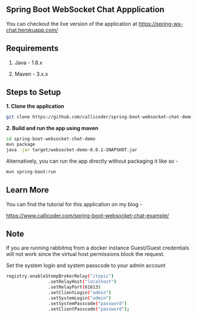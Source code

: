 ## Spring Boot WebSocket Chat Appplication

You can checkout the live version of the application at https://spring-ws-chat.herokuapp.com/

## Requirements

1. Java - 1.8.x

2. Maven - 3.x.x

## Steps to Setup

**1. Clone the application**

```bash
git clone https://github.com/callicoder/spring-boot-websocket-chat-demo.git
```

**2. Build and run the app using maven**

```bash
cd spring-boot-websocket-chat-demo
mvn package
java -jar target/websocket-demo-0.0.1-SNAPSHOT.jar
```

Alternatively, you can run the app directly without packaging it like so -

```bash
mvn spring-boot:run
```

## Learn More

You can find the tutorial for this application on my blog -

https://www.callicoder.com/spring-boot-websocket-chat-example/

## Note
If you are running rabbitmq from a docker instance Guest/Guest credentials will not work since the virtual host permissions block the request.

Set the system login and system passcode to your admin account

```bash
registry.enableStompBrokerRelay("/topic")
                .setRelayHost("localhost")
                .setRelayPort(61613)
                .setClientLogin("admin")
                .setSystemLogin("admin")
                .setSystemPasscode("password")
                .setClientPasscode("password");
```
